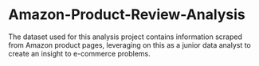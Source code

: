 # Amazon-Product-Review-Analysis
The dataset used for this analysis project contains information scraped from Amazon product pages, leveraging on this as a junior data analyst to create an insight to e-commerce problems.
